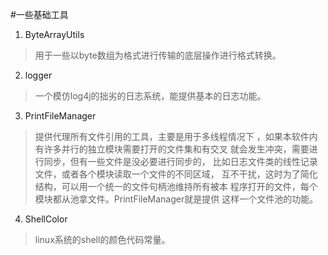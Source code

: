 #一些基础工具
1. ByteArrayUtils
>用于一些以byte数组为格式进行传输的底层操作进行格式转换。
2. logger
>一个模仿log4j的拙劣的日志系统，能提供基本的日志功能。
3. PrintFileManager
>提供代理所有文件引用的工具，主要是用于多线程情况下
，如果本软件内有许多并行的独立模块需要打开的文件集和有交叉
就会发生冲突，需要进行同步，但有一些文件是没必要进行同步的，
比如日志文件类的线性记录文件，或者各个模块读取一个文件的不同区域，
互不干扰，这时为了简化结构，可以用一个统一的文件句柄池维持所有被本
程序打开的文件，每个模块都从池拿文件。PrintFileManager就是提供
这样一个文件池的功能。
4. ShellColor 
>linux系统的shell的颜色代码常量。